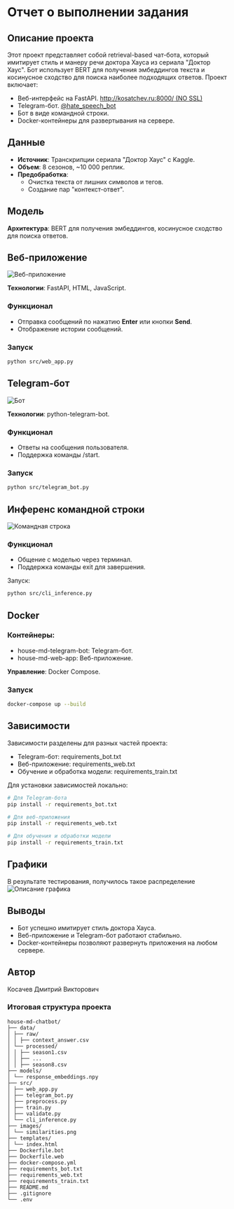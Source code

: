 # Отчет о выполнении задания

## Описание проекта

Этот проект представляет собой retrieval-based чат-бота, который имитирует стиль и манеру речи доктора Хауса из сериала "Доктор Хаус". Бот использует BERT для получения эмбеддингов текста и косинусное сходство для поиска наиболее подходящих ответов. Проект включает:

- Веб-интерфейс на FastAPI. [http://kosatchev.ru:8000/ (NO SSL)](http://kosatchev.ru:8000/)
- Telegram-бот. [@hate_speech_bot](https://t.me/Hate_speech_bot)
- Бот в виде командной строки.
- Docker-контейнеры для развертывания на сервере.


## Данные

- **Источник**: Транскрипции сериала "Доктор Хаус" с Kaggle.
- **Объем**: 8 сезонов, ~10 000 реплик.
- **Предобработка**:
  - Очистка текста от лишних символов и тегов.
  - Создание пар "контекст-ответ".


## Модель

**Архитектура**: BERT для получения эмбеддингов, косинусное сходство для поиска ответов.


## Веб-приложение

![Веб-приложение](images/web_app.png)

**Технологии**: FastAPI, HTML, JavaScript.

### Функционал

  - Отправка сообщений по нажатию **Enter** или кнопки **Send**.
  - Отображение истории сообщений.
  
### Запуск

```bash
python src/web_app.py
```


## Telegram-бот

![Бот](images/telegram_bot.png)

**Технологии**: python-telegram-bot.

### Функционал

- Ответы на сообщения пользователя.
- Поддержка команды /start.

### Запуск

```bash
python src/telegram_bot.py
```


## Инференс командной строки

![Командная строка](images/cli_inference.png)

### Функционал

- Общение с моделью через терминал.
- Поддержка команды exit для завершения.

Запуск:
```bash
python src/cli_inference.py
```

## Docker

### Контейнеры:

- house-md-telegram-bot: Telegram-бот.
- house-md-web-app: Веб-приложение.

**Управление**: Docker Compose.

### Запуск

```bash
docker-compose up --build
```


## Зависимости

Зависимости разделены для разных частей проекта:

- Telegram-бот: requirements_bot.txt
- Веб-приложение: requirements_web.txt
- Обучение и обработка модели: requirements_train.txt

Для установки зависимостей локально:

```bash
# Для Telegram-бота
pip install -r requirements_bot.txt

# Для веб-приложения
pip install -r requirements_web.txt

# Для обучения и обработки модели
pip install -r requirements_train.txt
```

## Графики
В результате тестирования, получилось такое распределение
![Описание графика](images/similarities.png)


## Выводы
- Бот успешно имитирует стиль доктора Хауса.
- Веб-приложение и Telegram-бот работают стабильно.
- Docker-контейнеры позволяют развернуть приложения на любом сервере.


## Автор

Косачев Дмитрий Викторович


### **Итоговая структура проекта**
```
house-md-chatbot/
├── data/
│ ├── raw/
│ │ ├── context_answer.csv
│ └── processed/
│ │ ├── season1.csv
│ │ ├── ...
│ │ ├── season8.csv
├── models/
│ └── response_embeddings.npy
├── src/
│ ├── web_app.py
│ ├── telegram_bot.py
│ ├── preprocess.py
│ ├── train.py
│ ├── validate.py
│ └── cli_inference.py
├── images/
│ └── similarities.png
├── templates/
│ └── index.html
├── Dockerfile.bot
├── Dockerfile.web
├── docker-compose.yml
├── requirements_bot.txt
├── requirements_web.txt
├── requirements_train.txt
├── README.md
├── .gitignore
└── .env
```